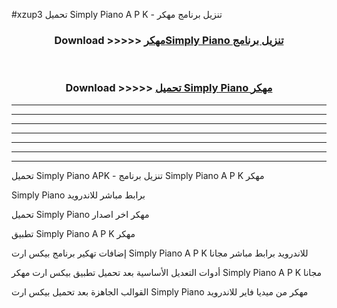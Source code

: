 #xzup3 تحميل Simply Piano  A P K - تنزيل برنامج مهكر



<div align="center">
<h3>Download >>>>> <a href="https://runaway1.web.app/?sq=Simply Piano ">مهكرSimply Piano  تنزيل برنامج</a></h3><br>

<h3>Download >>>>> <a href="https://runaway1.web.app/?sq=Simply Piano ">تحميل Simply Piano  مهكر</a></h3>
</div>


----------------------------------------------------------

----------------------------------------------------------

----------------------------------------------------------

----------------------------------------------------------

----------------------------------------------------------

----------------------------------------------------------

----------------------------------------------------------

تحميل Simply Piano  APK - تنزيل برنامج Simply Piano  A P K مهكر

Simply Piano  برابط مباشر للاندرويد

تحميل Simply Piano  مهكر اخر اصدار

تطبيق Simply Piano  A P K مهكر

إضافات تهكير برنامج بيكس ارت Simply Piano  A P K للاندرويد برابط مباشر مجانا

أدوات التعديل الأساسية بعد تحميل تطبيق بيكس ارت مهكر Simply Piano  A P K مجانا

القوالب الجاهزة بعد تحميل بيكس ارت Simply Piano  مهكر من ميديا فاير للاندرويد


